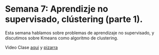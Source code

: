 # Semana 7: Aprendizje no supervisado, clústering (parte 1).  

Esta semana hablamos sobre problemas de aprendizaje no supervisado, y discutimos sobre Kmeans como algoritmo de clustering. 

Video Clase [aqui]() y [pizarra]()
